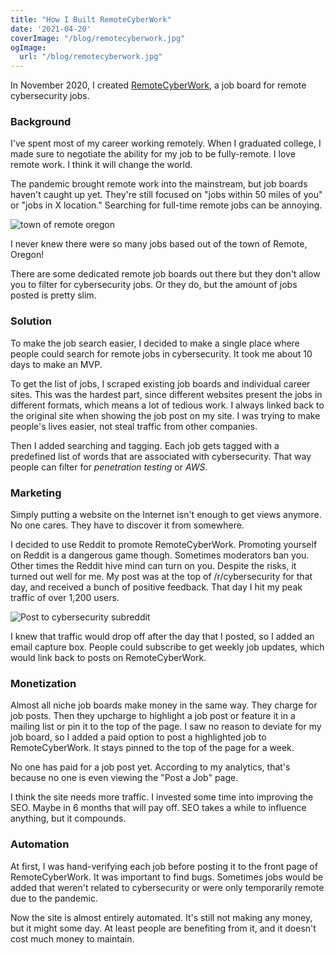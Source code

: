 ```yaml
---
title: "How I Built RemoteCyberWork"
date: '2021-04-20'
coverImage: "/blog/remotecyberwork.jpg"
ogImage:
  url: "/blog/remotecyberwork.jpg"
---
```



In November 2020, I created [RemoteCyberWork](http://remotecyberwork.com), a job board for remote cybersecurity jobs. 

### Background

I've spent most of my career working remotely. When I graduated college, I made sure to negotiate the ability for my job to be fully-remote. I love remote work. I think it will change the world.

The pandemic brought remote work into the mainstream, but job boards haven't caught up yet. They're still focused on "jobs within 50 miles of you" or "jobs in X location." Searching for full-time remote jobs can be annoying.

![town of remote oregon](/blog/remote-oregon.png)

I never knew there were so many jobs based out of the town of Remote, Oregon!

There are some dedicated remote job boards out there but they don't allow you to filter for cybersecurity jobs. Or they do, but the amount of jobs posted is pretty slim.

### Solution

To make the job search easier, I decided to make a single place where people could search for remote jobs in cybersecurity. It took me about 10 days to make an MVP. 

To get the list of jobs, I scraped existing job boards and individual career sites. This was the hardest part, since different websites present the jobs in different formats, which means a lot of tedious work. I always linked back to the original site when showing the job post on my site. I was trying to make people's lives easier, not steal traffic from other companies.

Then I added searching and tagging. Each job gets tagged with a predefined list of words that are associated with cybersecurity. That way people can filter for *penetration testing* or *AWS*.

### Marketing

Simply putting a website on the Internet isn't enough to get views anymore. No one cares. They have to discover it from somewhere. 

I decided to use Reddit to promote RemoteCyberWork. Promoting yourself on Reddit is a dangerous game though. Sometimes moderators ban you. Other times the Reddit hive mind can turn on you. Despite the risks, it turned out well for me. My post was at the top of /r/cybersecurity for that day, and received a bunch of positive feedback. That day I hit my peak traffic of over 1,200 users.

![Post to cybersecurity subreddit](/blog/reddit.png)

I knew that traffic would drop off after the day that I posted, so I added an email capture box. People could subscribe to get weekly job updates, which would link back to posts on RemoteCyberWork.

### Monetization

Almost all niche job boards make money in the same way. They charge for job posts. Then they upcharge to highlight a job post or feature it in a mailing list or pin it to the top of the page. I saw no reason to deviate for my job board, so I added a paid option to post a highlighted job to RemoteCyberWork. It stays pinned to the top of the page for a week.

No one has paid for a job post yet. According to my analytics, that's because no one is even viewing the "Post a Job" page.

I think the site needs more traffic. I invested some time into improving the SEO. Maybe in 6 months that will pay off. SEO takes a while to influence anything, but it compounds.

### Automation

At first, I was hand-verifying each job before posting it to the front page of RemoteCyberWork. It was important to find bugs. Sometimes jobs would be added that weren't related to cybersecurity or were only temporarily remote due to the pandemic.

Now the site is almost entirely automated. It's still not making any money, but it might some day. At least people are benefiting from it, and it doesn't cost much money to maintain.